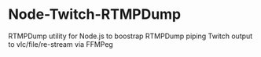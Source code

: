 Node-Twitch-RTMPDump
====================

RTMPDump utility for Node.js to boostrap RTMPDump piping Twitch output to vlc/file/re-stream via FFMPeg